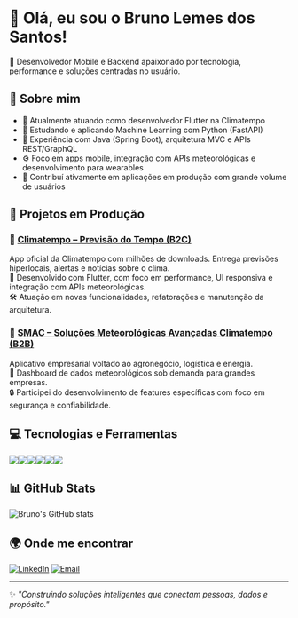 # 👋 Olá, eu sou o Bruno Lemes dos Santos!

🎯 Desenvolvedor Mobile e Backend apaixonado por tecnologia, performance e soluções centradas no usuário.

## 🧠 Sobre mim

- 🔭 Atualmente atuando como desenvolvedor Flutter na Climatempo
- 🌱 Estudando e aplicando Machine Learning com Python (FastAPI)
- 🧰 Experiência com Java (Spring Boot), arquitetura MVC e APIs REST/GraphQL
- ⚙️ Foco em apps mobile, integração com APIs meteorológicas e desenvolvimento para wearables
- 🚀 Contribuí ativamente em aplicações em produção com grande volume de usuários

## 🚀 Projetos em Produção

### 🔹 [Climatempo – Previsão do Tempo (B2C)](https://play.google.com/store/apps/details?id=com.mobimidia.climaTempo)
App oficial da Climatempo com milhões de downloads. Entrega previsões hiperlocais, alertas e notícias sobre o clima.  
📱 Desenvolvido com Flutter, com foco em performance, UI responsiva e integração com APIs meteorológicas.  
🛠 Atuação em novas funcionalidades, refatorações e manutenção da arquitetura.

### 🔹 [SMAC – Soluções Meteorológicas Avançadas Climatempo (B2B)](https://play.google.com/store/apps/details?id=br.com.climatempo.ctsuite)
Aplicativo empresarial voltado ao agronegócio, logística e energia.  
💼 Dashboard de dados meteorológicos sob demanda para grandes empresas.  
🔒 Participei do desenvolvimento de features específicas com foco em segurança e confiabilidade.

## 💻 Tecnologias e Ferramentas

<div style="display: flex; flex-wrap: wrap;">
  <img src="https://img.shields.io/badge/Flutter-02569B?style=for-the-badge&logo=flutter&logoColor=white" />
  <img src="https://img.shields.io/badge/Dart-0175C2?style=for-the-badge&logo=dart&logoColor=white" />
  <img src="https://img.shields.io/badge/Java-ED8B00?style=for-the-badge&logo=java&logoColor=white" />
  <img src="https://img.shields.io/badge/SpringBoot-6DB33F?style=for-the-badge&logo=spring&logoColor=white" />
  <img src="https://img.shields.io/badge/Python-3776AB?style=for-the-badge&logo=python&logoColor=white" />
  <img src="https://img.shields.io/badge/FastAPI-009688?style=for-the-badge&logo=fastapi&logoColor=white" />
</div>

## 📊 GitHub Stats

![Bruno's GitHub stats](https://github-readme-stats.vercel.app/api?username=brunolemes&show_icons=true&theme=tokyonight)

## 🌍 Onde me encontrar

[![LinkedIn](https://img.shields.io/badge/LinkedIn-blue?style=for-the-badge&logo=linkedin)](https://www.linkedin.com/in/seu-usuario/)
[![Email](https://img.shields.io/badge/Email-red?style=for-the-badge&logo=gmail&logoColor=white)](mailto:seuemail@gmail.com)

---

✨ _"Construindo soluções inteligentes que conectam pessoas, dados e propósito."_
